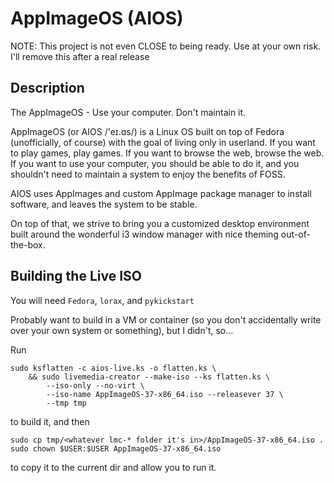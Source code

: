 # AppImageOS (AIOS)

NOTE: This project is not even CLOSE to being ready. Use at your own risk. I'll remove this after a real release

## Description

The AppImageOS - Use your computer. Don't maintain it.

AppImageOS (or AIOS /'eɪ.ɑs/) is a Linux OS built on top of Fedora (unofficially, of course) with the goal of living only in userland. If you want to play games, play games. If you want to browse the web, browse the web. If you want to use your computer, you should be able to do it, and you shouldn't need to maintain a system to enjoy the benefits of FOSS.

AIOS uses AppImages and custom AppImage package manager to install software, and leaves the system to be stable.

On top of that, we strive to bring you a customized desktop environment built around the wonderful i3 window manager with nice theming out-of-the-box.

## Building the Live ISO

You will need `Fedora`, `lorax`, and `pykickstart`

Probably want to build in a VM or container (so you don't accidentally write over your own system or something), but I didn't, so...

Run

```
sudo ksflatten -c aios-live.ks -o flatten.ks \
    && sudo livemedia-creator --make-iso --ks flatten.ks \
        --iso-only --no-virt \
        --iso-name AppImageOS-37-x86_64.iso --releasever 37 \
        --tmp tmp
```

to build it, and then

```
sudo cp tmp/<whatever lmc-* folder it's in>/AppImageOS-37-x86_64.iso .
sudo chown $USER:$USER AppImageOS-37-x86_64.iso
```

to copy it to the current dir and allow you to run it.

